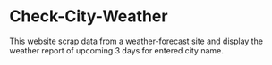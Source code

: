 # Check-City-Weather
This website scrap data from a weather-forecast site and display the weather report of upcoming 3 days for entered city name.
